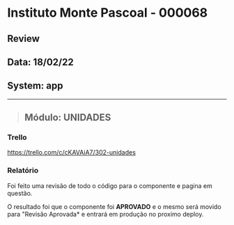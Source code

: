 # Instituto Monte Pascoal - 000068

## **Review**
## Data: 18/02/22 
## System: app

***

> ## Módulo: UNIDADES 

### Trello
https://trello.com/c/cKAVAiA7/302-unidades  

### Relatório  
Foi feito uma revisão de todo o código para o componente e pagina em questão.  

O resultado foi que o componente foi **APROVADO** e o mesmo será movido para "Revisão Aprovada* e entrará em produção no proximo deploy.  

<!-- O resultado foi que a revisão foi **REPROVADA**, sendo necessário alguns ajustes para conclusão.

Segue a lista dos ajustes necessários:

- **Edição**
  - O sistema está permitindo salvar um registro de EMPRESA mesmo com CNPJ inválido (Error-01) -->
